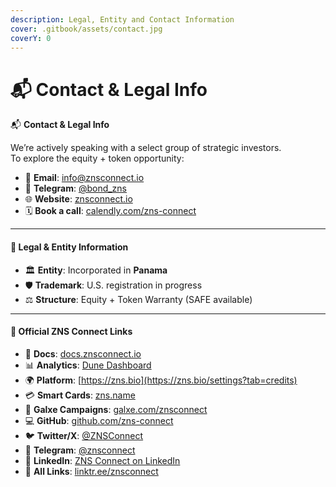 ```yaml
---
description: Legal, Entity and Contact Information
cover: .gitbook/assets/contact.jpg
coverY: 0
---
```


# 📬 Contact & Legal Info

📬 **Contact & Legal Info**

We’re actively speaking with a select group of strategic investors.\
To explore the equity + token opportunity:

* 📧 **Email**: [info@znsconnect.io](mailto:info@znsconnect.io)
* 💬 **Telegram**: [@bond\_zns](https://t.me/bond_zns)
* 🌐 **Website**: [znsconnect.io](https://znsconnect.io/)
* 🗓️ **Book a call**: [calendly.com/zns-connect](https://calendly.com/zns-connect)

***

#### 🧾 **Legal & Entity Information**

* 🏛 **Entity**: Incorporated in **Panama**
* 🛡 **Trademark**: U.S. registration in progress
* ⚖️ **Structure**: Equity + Token Warranty (SAFE available)

***

#### 🔗 **Official ZNS Connect Links**

* 🧠 **Docs**: [docs.znsconnect.io](https://docs.znsconnect.io/)
* 📊 **Analytics**: [Dune Dashboard](https://dune.com/zns/zns-connect)
* 🌍 **Platform**: [https://zns.bio](https://zns.bio/settings?tab=credits)
* 💳 **Smart Cards**: [zns.name](https://zns.name/)
* 👥 **Galxe Campaigns**: [galxe.com/znsconnect](https://galxe.com/znsconnect)
* 💻 **GitHub**: [github.com/zns-connect](https://github.com/zns-connect)
* 🐦 **Twitter/X**: [@ZNSConnect](https://twitter.com/ZNSConnect)
* 📣 **Telegram**: [@znsconnect](https://t.me/znsconnect)
* 💼 **LinkedIn**: [ZNS Connect on LinkedIn](https://www.linkedin.com/company/zns-connect/)
* 🔗 **All Links**: [linktr.ee/znsconnect](https://linktr.ee/znsconnect)

